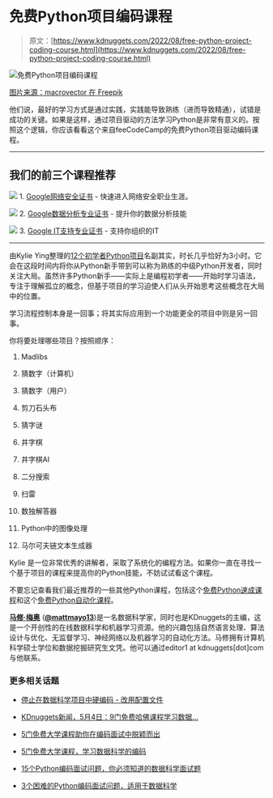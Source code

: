 # 免费Python项目编码课程

> 原文：[https://www.kdnuggets.com/2022/08/free-python-project-coding-course.html](https://www.kdnuggets.com/2022/08/free-python-project-coding-course.html)

![免费Python项目编码课程](../Images/d648b806963568114e4d6f464378ab92.png)

[图片来源：macrovector 在 Freepik](https://www.freepik.com/vectors/working-illustration)

他们说，最好的学习方式是通过实践，实践能导致熟练（进而导致精通），试错是成功的关键。如果是这样，通过项目驱动的方法学习Python是非常有意义的。按照这个逻辑，你应该看看这个来自feeCodeCamp的免费Python项目驱动编码课程。

* * *

## 我们的前三个课程推荐

![](../Images/0244c01ba9267c002ef39d4907e0b8fb.png) 1\. [Google网络安全证书](https://www.kdnuggets.com/google-cybersecurity) - 快速进入网络安全职业生涯。

![](../Images/e225c49c3c91745821c8c0368bf04711.png) 2\. [Google数据分析专业证书](https://www.kdnuggets.com/google-data-analytics) - 提升你的数据分析技能

![](../Images/0244c01ba9267c002ef39d4907e0b8fb.png) 3\. [Google IT支持专业证书](https://www.kdnuggets.com/google-itsupport) - 支持你组织的IT

* * *

由Kylie Ying整理的[12个初学者Python项目](https://www.youtube.com/watch?v=8ext9G7xspg)名副其实，时长几乎恰好为3小时。它会在这段时间内将你从Python新手带到可以称为熟练的中级Python开发者，同时关注大局。虽然许多Python新手——实际上是编程初学者——开始时学习语法，专注于理解孤立的概念，但基于项目的学习迫使人们从头开始思考这些概念在大局中的位置。

学习流程控制本身是一回事；将其实际应用到一个功能更全的项目中则是另一回事。

你将要处理哪些项目？按照顺序：

1.  Madlibs

1.  猜数字（计算机）

1.  猜数字（用户）

1.  剪刀石头布

1.  猜字谜

1.  井字棋

1.  井字棋AI

1.  二分搜索

1.  扫雷

1.  数独解答器

1.  Python中的图像处理

1.  马尔可夫链文本生成器

Kylie 是一位非常优秀的讲解者，采取了系统化的编程方法。如果你一直在寻找一个基于项目的课程来提高你的Python技能，不妨试试看这个课程。

不要忘记查看我们最近推荐的一些其他Python课程，包括这个[免费Python速成课程](https://www.kdnuggets.com/2022/07/free-python-crash-course.html)和这个[免费Python自动化课程](https://www.kdnuggets.com/2022/07/free-automate-python-course.html)。

**[马修·梅奥](https://www.linkedin.com/in/mattmayo13/)** ([**@mattmayo13**](https://twitter.com/mattmayo13))是一名数据科学家，同时也是KDnuggets的主编，这是一个开创性的在线数据科学和机器学习资源。他的兴趣包括自然语言处理、算法设计与优化、无监督学习、神经网络以及机器学习的自动化方法。马修拥有计算机科学硕士学位和数据挖掘研究生文凭。他可以通过editor1 at kdnuggets[dot]com与他联系。

### 更多相关话题

+   [停止在数据科学项目中硬编码 - 改用配置文件](https://www.kdnuggets.com/2023/06/stop-hard-coding-data-science-project-config-files-instead.html)

+   [KDnuggets新闻，5月4日：9门免费哈佛课程学习数据…](https://www.kdnuggets.com/2022/n18.html)

+   [5门免费大学课程助你在编码面试中脱颖而出](https://www.kdnuggets.com/5-free-university-courses-to-ace-coding-interviews)

+   [5门免费大学课程，学习数据科学的编码](https://www.kdnuggets.com/5-free-university-courses-to-learn-coding-for-data-science)

+   [15个Python编码面试问题，你必须知道的数据科学面试题](https://www.kdnuggets.com/2022/04/15-python-coding-interview-questions-must-know-data-science.html)

+   [3个困难的Python编码面试问题，适用于数据科学](https://www.kdnuggets.com/2023/03/3-hard-python-coding-interview-questions-data-science.html)
